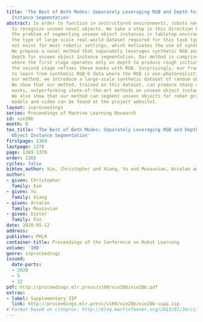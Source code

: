 ```yaml
---
title: 'The Best of Both Modes: Separately Leveraging RGB and Depth for Unseen Object
  Instance Segmentation'
abstract: In order to function in unstructured environments, robots need the ability
  to recognize unseen novel objects. We take a step in this direction by tackling
  the problem of segmenting unseen object instances in tabletop environments. However,
  the type of large-scale real-world dataset required for this task typically does
  not exist for most robotic settings, which motivates the use of synthetic data.
  We propose a novel method that separately leverages synthetic RGB and synthetic
  depth for unseen object instance segmentation. Our method is comprised of two stages
  where the first stage operates only on depth to produce rough initial masks, and
  the second stage refines these masks with RGB. Surprisingly, our framework is able
  to learn from synthetic RGB-D data where the RGB is non-photorealistic. To train
  our method, we introduce a large-scale synthetic dataset of random objects on tabletops.
  We show that our method, trained on this dataset, can produce sharp and accurate
  masks, outperforming state-of-the-art methods on unseen object instance segmentation.
  We also show that our method can segment unseen objects for robot grasping. Code,
  models and video can be found at the project website1.
layout: inproceedings
series: Proceedings of Machine Learning Research
id: xie20b
month: 0
tex_title: 'The Best of Both Modes: Separately Leveraging RGB and Depth for Unseen
  Object Instance Segmentation'
firstpage: 1369
lastpage: 1378
page: 1369-1378
order: 1369
cycles: false
bibtex_author: Xie, Christopher and Xiang, Yu and Mousavian, Arsalan and Fox, Dieter
author:
- given: Christopher
  family: Xie
- given: Yu
  family: Xiang
- given: Arsalan
  family: Mousavian
- given: Dieter
  family: Fox
date: 2020-05-12
address: 
publisher: PMLR
container-title: Proceedings of the Conference on Robot Learning
volume: '100'
genre: inproceedings
issued:
  date-parts:
  - 2020
  - 5
  - 12
pdf: http://proceedings.mlr.press/v100/xie20b/xie20b.pdf
extras:
- label: Supplementary ZIP
  link: http://proceedings.mlr.press/v100/xie20b/xie20b-supp.zip
# Format based on citeproc: http://blog.martinfenner.org/2013/07/30/citeproc-yaml-for-bibliographies/
---
```


